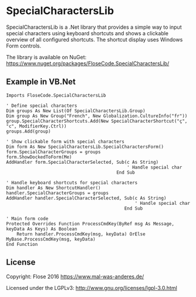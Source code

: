 # SpecialCharactersLib

SpecialCharactersLib is a .Net library that provides a simple way to input special characters using keyboard shortcuts and shows a clickable overview of all configured shortcuts. The shortcut display uses Windows Form controls.

The library is available on NuGet: https://www.nuget.org/packages/FloseCode.SpecialCharactersLib/

## Example in VB.Net
```vb.net
Imports FloseCode.SpecialCharactersLib

' Define special characters
Dim groups As New List(Of SpecialCharactersLib.Group)
Dim group As New Group("French", New Globalization.CultureInfo("fr"))
group.SpecialCharacterShortcuts.Add(New SpecialCharacterShortcut("ç", "c", ModifierKey.Ctrl))
groups.Add(group)

' Show clickable form with special characters
Dim form As New SpecialCharactersLib.SpecialCharactersForm()
form.SpecialCharacterGroups = groups
form.ShowDockedToForm(Me)
AddHandler form.SpecialCharacterSelected, Sub(c As String)
                                              ' Handle special char
                                          End Sub

' Handle keyboard shortcuts for special characters
Dim handler As New ShortcutHandler()
handler.SpecialCharacterGroups = groups
AddHandler handler.SpecialCharacterSelected, Sub(c As String)
                                                 ' Handle special char
                                             End Sub

' Main form code
Protected Overrides Function ProcessCmdKey(ByRef msg As Message, keyData As Keys) As Boolean
    Return handler.ProcessCmdKey(msg, keyData) OrElse MyBase.ProcessCmdKey(msg, keyData)
End Function
```
## License

Copyright: Flose 2016 https://www.mal-was-anderes.de/

Licensed under the LGPLv3: http://www.gnu.org/licenses/lgpl-3.0.html
